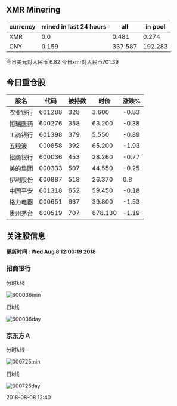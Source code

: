 ## XMR Minering

|currency|mined in last 24 hours|all|in pool|
|---|---|---|---|
|XMR|0.0|0.481|0.274|
|CNY|0.159|337.587|192.283|

今日美元对人民币 6.82	今日xmr对人民币701.39


## 今日重仓股 

|股名|代码|被持数|时价|涨跌%|
|---|---|---|---|---|
|农业银行|601288|328|3.600|-0.83|
|恒瑞医药|600276|358|63.200|-0.38|
|工商银行|601398|379|5.550|-0.89|
|五粮液|000858|392|65.200|-1.93|
|招商银行|600036|453|28.260|-0.77|
|美的集团|000333|507|44.550|-0.25|
|伊利股份|600887|518|26.370|0.8|
|中国平安|601318|652|59.450|-0.18|
|格力电器|000651|667|39.800|-1.53|
|贵州茅台|600519|707|678.130|-1.19|

## 关注股信息
**更新时间 : Wed Aug  8 12:00:19 2018**
### 招商银行 
分时k线

![600036min](http://image.sinajs.cn/newchart/min/n/sh600036.gif)

日k线

![600036day](http://image.sinajs.cn/newchart/daily/n/sh600036.gif)

### 京东方Ａ 
分时k线

![000725min](http://image.sinajs.cn/newchart/min/n/sz000725.gif)

日k线

![000725day](http://image.sinajs.cn/newchart/daily/n/sz000725.gif)

2018-08-08 12:40